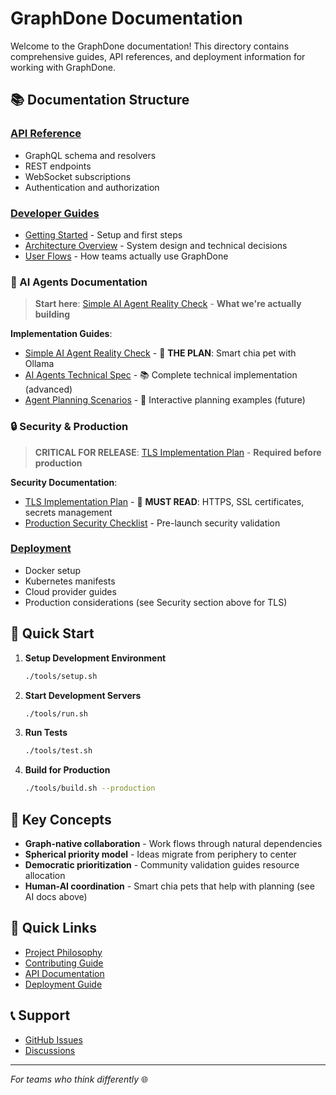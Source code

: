 # GraphDone Documentation

Welcome to the GraphDone documentation! This directory contains comprehensive guides, API references, and deployment information for working with GraphDone.

## 📚 Documentation Structure

### [API Reference](./api/)
- GraphQL schema and resolvers
- REST endpoints
- WebSocket subscriptions
- Authentication and authorization

### [Developer Guides](./guides/)
- [Getting Started](./guides/getting-started.md) - Setup and first steps
- [Architecture Overview](./guides/architecture-overview.md) - System design and technical decisions
- [User Flows](./guides/user-flows.md) - How teams actually use GraphDone

### 🤖 AI Agents Documentation
> **Start here**: [Simple AI Agent Reality Check](./simple-agent-reality.md) - **What we're actually building**

**Implementation Guides**:
- [Simple AI Agent Reality Check](./simple-agent-reality.md) - 🎯 **THE PLAN**: Smart chia pet with Ollama
- [AI Agents Technical Spec](./ai-agents-tech-spec.md) - 📚 Complete technical implementation (advanced)
- [Agent Planning Scenarios](./agent-planning-scenarios.md) - 🎪 Interactive planning examples (future)

### 🔒 Security & Production
> **CRITICAL FOR RELEASE**: [TLS Implementation Plan](./security/tls-implementation-plan.md) - **Required before production**

**Security Documentation**:
- [TLS Implementation Plan](./security/tls-implementation-plan.md) - 🚨 **MUST READ**: HTTPS, SSL certificates, secrets management
- [Production Security Checklist](./security/tls-implementation-plan.md#deployment-security-checklist) - Pre-launch security validation

### [Deployment](./deployment/)
- Docker setup
- Kubernetes manifests  
- Cloud provider guides
- Production considerations (see Security section above for TLS)

## 🚀 Quick Start

1. **Setup Development Environment**
   ```bash
   ./tools/setup.sh
   ```

2. **Start Development Servers**
   ```bash
   ./tools/run.sh
   ```

3. **Run Tests**
   ```bash
   ./tools/test.sh
   ```

4. **Build for Production**
   ```bash
   ./tools/build.sh --production
   ```

## 📖 Key Concepts

- **Graph-native collaboration** - Work flows through natural dependencies
- **Spherical priority model** - Ideas migrate from periphery to center
- **Democratic prioritization** - Community validation guides resource allocation
- **Human-AI coordination** - Smart chia pets that help with planning (see AI docs above)

## 🔗 Quick Links

- [Project Philosophy](../philosophy.md)
- [Contributing Guide](./guides/contributing.md)
- [API Documentation](./api/graphql.md)
- [Deployment Guide](./deployment/README.md)

## 📞 Support

- [GitHub Issues](https://github.com/GraphDone/GraphDone-Core/issues)
- [Discussions](https://github.com/GraphDone/GraphDone-Core/discussions)

---

*For teams who think differently* 🌐